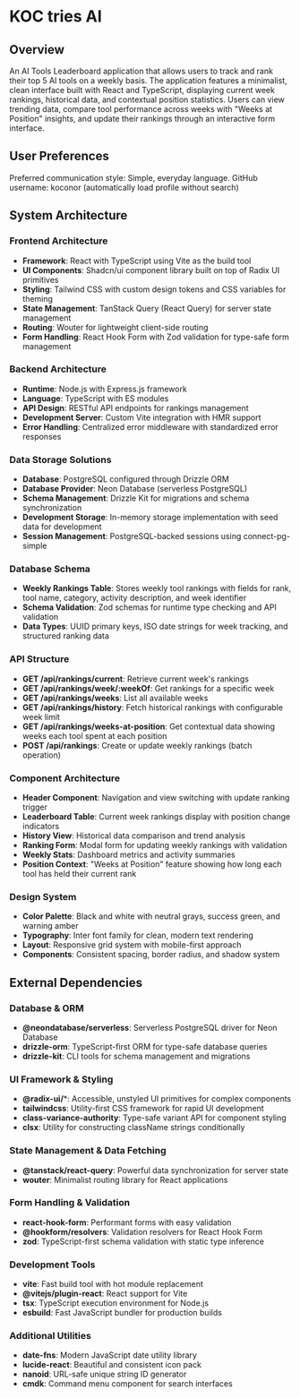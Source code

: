 # KOC tries AI

## Overview

An AI Tools Leaderboard application that allows users to track and rank their top 5 AI tools on a weekly basis. The application features a minimalist, clean interface built with React and TypeScript, displaying current week rankings, historical data, and contextual position statistics. Users can view trending data, compare tool performance across weeks with "Weeks at Position" insights, and update their rankings through an interactive form interface.

## User Preferences

Preferred communication style: Simple, everyday language.
GitHub username: koconor (automatically load profile without search)

## System Architecture

### Frontend Architecture
- **Framework**: React with TypeScript using Vite as the build tool
- **UI Components**: Shadcn/ui component library built on top of Radix UI primitives
- **Styling**: Tailwind CSS with custom design tokens and CSS variables for theming
- **State Management**: TanStack Query (React Query) for server state management
- **Routing**: Wouter for lightweight client-side routing
- **Form Handling**: React Hook Form with Zod validation for type-safe form management

### Backend Architecture
- **Runtime**: Node.js with Express.js framework
- **Language**: TypeScript with ES modules
- **API Design**: RESTful API endpoints for rankings management
- **Development Server**: Custom Vite integration with HMR support
- **Error Handling**: Centralized error middleware with standardized error responses

### Data Storage Solutions
- **Database**: PostgreSQL configured through Drizzle ORM
- **Database Provider**: Neon Database (serverless PostgreSQL)
- **Schema Management**: Drizzle Kit for migrations and schema synchronization
- **Development Storage**: In-memory storage implementation with seed data for development
- **Session Management**: PostgreSQL-backed sessions using connect-pg-simple

### Database Schema
- **Weekly Rankings Table**: Stores weekly tool rankings with fields for rank, tool name, category, activity description, and week identifier
- **Schema Validation**: Zod schemas for runtime type checking and API validation
- **Data Types**: UUID primary keys, ISO date strings for week tracking, and structured ranking data

### API Structure
- **GET /api/rankings/current**: Retrieve current week's rankings
- **GET /api/rankings/week/:weekOf**: Get rankings for a specific week
- **GET /api/rankings/weeks**: List all available weeks
- **GET /api/rankings/history**: Fetch historical rankings with configurable week limit
- **GET /api/rankings/weeks-at-position**: Get contextual data showing weeks each tool spent at each position
- **POST /api/rankings**: Create or update weekly rankings (batch operation)

### Component Architecture
- **Header Component**: Navigation and view switching with update ranking trigger
- **Leaderboard Table**: Current week rankings display with position change indicators
- **History View**: Historical data comparison and trend analysis
- **Ranking Form**: Modal form for updating weekly rankings with validation
- **Weekly Stats**: Dashboard metrics and activity summaries
- **Position Context**: "Weeks at Position" feature showing how long each tool has held their current rank

### Design System
- **Color Palette**: Black and white with neutral grays, success green, and warning amber
- **Typography**: Inter font family for clean, modern text rendering
- **Layout**: Responsive grid system with mobile-first approach
- **Components**: Consistent spacing, border radius, and shadow system

## External Dependencies

### Database & ORM
- **@neondatabase/serverless**: Serverless PostgreSQL driver for Neon Database
- **drizzle-orm**: TypeScript-first ORM for type-safe database queries
- **drizzle-kit**: CLI tools for schema management and migrations

### UI Framework & Styling
- **@radix-ui/***: Accessible, unstyled UI primitives for complex components
- **tailwindcss**: Utility-first CSS framework for rapid UI development
- **class-variance-authority**: Type-safe variant API for component styling
- **clsx**: Utility for constructing className strings conditionally

### State Management & Data Fetching
- **@tanstack/react-query**: Powerful data synchronization for server state
- **wouter**: Minimalist routing library for React applications

### Form Handling & Validation
- **react-hook-form**: Performant forms with easy validation
- **@hookform/resolvers**: Validation resolvers for React Hook Form
- **zod**: TypeScript-first schema validation with static type inference

### Development Tools
- **vite**: Fast build tool with hot module replacement
- **@vitejs/plugin-react**: React support for Vite
- **tsx**: TypeScript execution environment for Node.js
- **esbuild**: Fast JavaScript bundler for production builds

### Additional Utilities
- **date-fns**: Modern JavaScript date utility library
- **lucide-react**: Beautiful and consistent icon pack
- **nanoid**: URL-safe unique string ID generator
- **cmdk**: Command menu component for search interfaces
